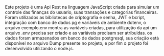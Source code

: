 Este projeto é uma Api Rest na linguagem JavaScript criada para simular um controle das finanças do usuario, suas transações e categorias financeiras. Foram utilizados as bibliotecas de criptografia e senha, JWT e bcript, integração com banco de dados pg e variáveis de ambiente dotenv, o arquivo exemplo.env montra as variáveis criadas, para utilização da api um arquivo .env precisa ser criado e as variáveis precisam ser atribuidas. os dados foram armazenados em banco de dados postgresql, sua criação está disponível no arquivo Dump presente no projeto, e por fim o projeto foi desenvolvido utilizando o node.js.
